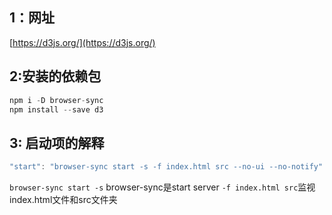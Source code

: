 ## 1：网址

[https://d3js.org/](https://d3js.org/)

## 2:安装的依赖包

```javascript
npm i -D browser-sync
npm install --save d3
```

## 3: 启动项的解释

```javascript
"start": "browser-sync start -s -f index.html src --no-ui --no-notify"
```
`browser-sync start -s` browser-sync是start server
`-f index.html src`监视index.html文件和src文件夹
